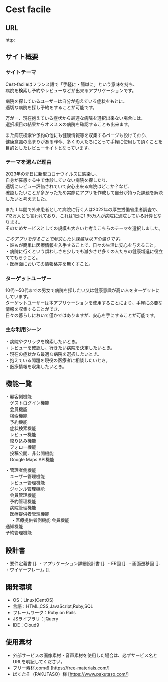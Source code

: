 # Cest facile

## URL
 http:

## サイト概要

### サイトテーマ
  Cest-facileはフランス語で「手軽に・簡単に」という意味を持ち、  
 病院を検索し予約やレビューなどが出来るアプリケーションです。  
 
  病院を探しているユーザーは自分が抱えている症状をもとに、  
 適切な病院を探し予約をすることが可能です。    
 
  万が一、現在抱えている症状から最適な病院を選択出来ない場合には、  
 選択項目の結果からオススメの病院を確認することも出来ます。
 
  また病院検索や予約の他にも健康情報等を収集するページも設けており、  
 健康意識の高まりがある昨今、多くの人たちにとって手軽に使用して頂くことを目的としたレビューサイトとなっています。

### テーマを選んだ理由

2023年の元日に新型コロナウイルスに感染し、  
自身が罹患する中で休診していない病院を探したり、    
適切にレビュー評価されていて安心出来る病院はどこか？など、  
確認したいことが多かったため実際にアプリを作成して自分が持った課題を解決したいと考えました。 

また１年間で外来患者として病院に行く人は2022年の厚生労働省患者調査で、   
712万人とも言われており、これは1日に1.95万人が病院に通院している計算となります。  
そのためサービスとしての規模も大きいと考えこちらのテーマを選択しました。  

*このアプリを作ることで解決したい課題は以下の通りです。*  
・誰もが簡単に医療情報を入手することで、日々の生活に安心を与えること。  
・病院に行くという煩わしさを少しでも減少させ多くの人たちの健康増進に役立ててもらうこと。  
・医療面においての情報格差を無くすこと。  

### ターゲットユーザー
  10代〜50代までの男女で病院を探したい又は健康意識が高い人をターゲットにしています。  
 ターゲットユーザーは本アプリケーションを使用することにより、手軽に必要な情報を収集することができ、  
 日々の暮らしにおいて僅かではありますが、安心を手にすることが可能です。  

### 主な利用シーン

 ・病院やクリックを検索したいとき。  
 ・レビューを確認し、行きたい病院を決定したいとき。  
 ・現在の症状から最適な病院を選択したいとき。  
 ・抱えている問題を現役の医療者に相談したいとき。  
 ・医療情報を収集したいとき。  

## 機能一覧

・顧客側機能  
　ゲストログイン機能  
　会員機能  
　検索機能  
　予約機能  
　症状検索機能  
　レビュー機能  
　絞り込み機能  
　フォロー機能  
　投稿公開、非公開機能  
　Google Maps API機能  

・管理者側機能  
　ユーザー管理機能  
　レビュー管理機能  
　ジャンル管理機能  
　会員管理機能  
　予約管理機能  
　病院管理機能  
　医療提供者管理機能  
　
・医療提供者側機能
  会員機能  
  通知機能  
  予約管理機能  
  
## 設計書

・要件定義書 []. 
・アプリケーション詳細設計書 []. 
・ER図 []. 
・画面遷移図 []. 
・ワイヤーフレーム []. 

## 開発環境

- OS：Linux(CentOS)
- 言語：HTML,CSS,JavaScript,Ruby,SQL
- フレームワーク：Ruby on Rails
- JSライブラリ：jQuery
- IDE：Cloud9

## 使用素材

- 外部サービスの画像素材・音声素材を使用した場合は、必ずサービス名とURLを明記してください。  
- フリー素材.com様 [https://free-materials.com/]
- ぱくたそ（PAKUTASO）様 [https://www.pakutaso.com/] 